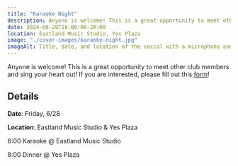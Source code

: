 ```yaml
---
title: "Karaoke Night"
description: Anyone is welcome! This is a great opportunity to meet other club members and sing your heart out!
date: 2024-06-28T18:00:00-20:00
location: Eastland Music Studio, Yes Plaza
image: "./cover-images/karaoke-night.jpg"
imageAlt: Title, date, and location of the social with a microphone and a cartoon cat looking joyful, blue-purple gradient background with shining moon and stars
---
```


Anyone is welcome! This is a great opportunity to meet other club members and sing your heart out! If you are interested, please fill out this [form](https://forms.gle/monVJ7phStZBcMRD7)!

## Details

**Date**: Friday, 6/28

**Location**: Eastland Music Studio & Yes Plaza

6:00 Karaoke @ Eastland Music Studio

8:00 Dinner @ Yes Plaza
